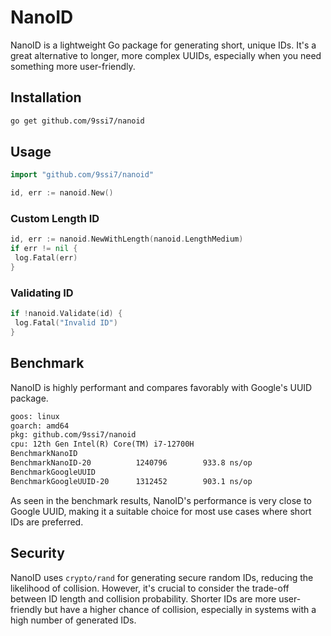 # NanoID

NanoID is a lightweight Go package for generating short, unique IDs. It's a great alternative to longer, more complex UUIDs, especially when you need something more user-friendly.

## Installation

```sh
go get github.com/9ssi7/nanoid
```

## Usage

```go
import "github.com/9ssi7/nanoid"

id, err := nanoid.New()
```

### Custom Length ID

```go
id, err := nanoid.NewWithLength(nanoid.LengthMedium)
if err != nil {
 log.Fatal(err)
}
```

### Validating ID

```go
if !nanoid.Validate(id) {
 log.Fatal("Invalid ID")
}
```

## Benchmark

NanoID is highly performant and compares favorably with Google's UUID package.

```txt
goos: linux
goarch: amd64
pkg: github.com/9ssi7/nanoid
cpu: 12th Gen Intel(R) Core(TM) i7-12700H
BenchmarkNanoID
BenchmarkNanoID-20          1240796        933.8 ns/op
BenchmarkGoogleUUID
BenchmarkGoogleUUID-20      1312452        903.1 ns/op
```

As seen in the benchmark results, NanoID's performance is very close to Google UUID, making it a suitable choice for most use cases where short IDs are preferred.

## Security

NanoID uses `crypto/rand` for generating secure random IDs, reducing the likelihood of collision. However, it's crucial to consider the trade-off between ID length and collision probability. Shorter IDs are more user-friendly but have a higher chance of collision, especially in systems with a high number of generated IDs.
